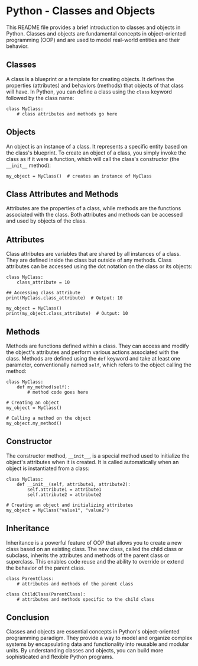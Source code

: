 # Python - Classes and Objects

This README file provides a brief introduction to classes and objects in Python. Classes and objects are fundamental concepts in object-oriented programming (OOP) and are used to model real-world entities and their behavior.

## Classes

A class is a blueprint or a template for creating objects. It defines the properties (attributes) and behaviors (methods) that objects of that class will have. In Python, you can define a class using the `class` keyword followed by the class name:

```
class MyClass:
    # class attributes and methods go here
```

## Objects

An object is an instance of a class. It represents a specific entity based on the class's blueprint. To create an object of a class, you simply invoke the class as if it were a function, which will call the class's constructor (the `__init__` method):

```
my_object = MyClass()  # creates an instance of MyClass
```

## Class Attributes and Methods

Attributes are the properties of a class, while methods are the functions associated with the class. Both attributes and methods can be accessed and used by objects of the class.

## Attributes

Class attributes are variables that are shared by all instances of a class. They are defined inside the class but outside of any methods. Class attributes can be accessed using the dot notation on the class or its objects:

```
class MyClass:
    class_attribute = 10

## Accessing class attribute
print(MyClass.class_attribute)  # Output: 10

my_object = MyClass()
print(my_object.class_attribute)  # Output: 10
```

## Methods

Methods are functions defined within a class. They can access and modify the object's attributes and perform various actions associated with the class. Methods are defined using the `def` keyword and take at least one parameter, conventionally named `self`, which refers to the object calling the method:

```
class MyClass:
    def my_method(self):
        # method code goes here

# Creating an object
my_object = MyClass()

# Calling a method on the object
my_object.my_method()
```

## Constructor

The constructor method, `__init__`, is a special method used to initialize the object's attributes when it is created. It is called automatically when an object is instantiated from a class:

```
class MyClass:
    def __init__(self, attribute1, attribute2):
        self.attribute1 = attribute1
        self.attribute2 = attribute2

# Creating an object and initializing attributes
my_object = MyClass("value1", "value2")
```

## Inheritance

Inheritance is a powerful feature of OOP that allows you to create a new class based on an existing class. The new class, called the child class or subclass, inherits the attributes and methods of the parent class or superclass. This enables code reuse and the ability to override or extend the behavior of the parent class.

```
class ParentClass:
    # attributes and methods of the parent class

class ChildClass(ParentClass):
    # attributes and methods specific to the child class
```

## Conclusion

Classes and objects are essential concepts in Python's object-oriented programming paradigm. They provide a way to model and organize complex systems by encapsulating data and functionality into reusable and modular units. By understanding classes and objects, you can build more sophisticated and flexible Python programs.
